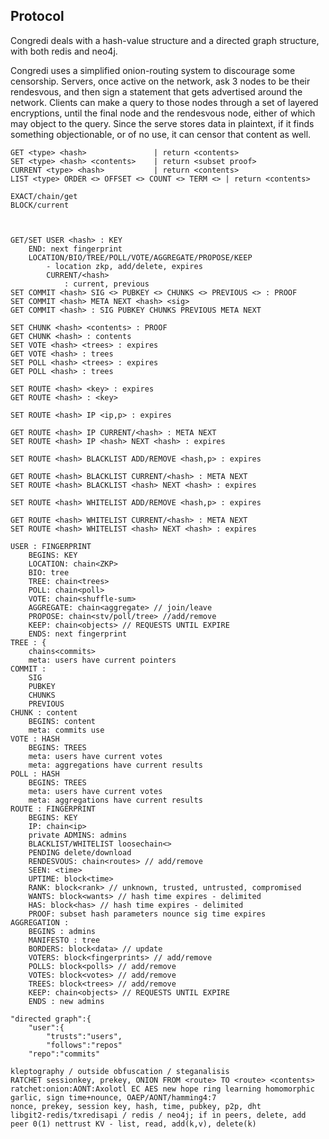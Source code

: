 ## Protocol
Congredi deals with a hash-value structure and a directed graph structure,
with both redis and neo4j.

Congredi uses a simplified onion-routing system to discourage some censorship.
Servers, once active on the network, ask 3 nodes to be their rendesvous, and
then sign a statement that gets advertised around the network. Clients can
make a query to those nodes through a set of layered encryptions, until
the final node and the rendesvous node, either of which may object to the query.
Since the serve stores data in plaintext, if it finds something objectionable,
or of no use, it can censor that content as well.
```
GET <type> <hash>				| return <contents>
SET <type> <hash> <contents>	| return <subset proof>
CURRENT <type> <hash>			| return <contents>
LIST <type> ORDER <> OFFSET <> COUNT <> TERM <>	| return <contents>

EXACT/chain/get
BLOCK/current
```
```


GET/SET USER <hash> : KEY
	END: next fingerprint
	LOCATION/BIO/TREE/POLL/VOTE/AGGREGATE/PROPOSE/KEEP
		- location zkp, add/delete, expires
		CURRENT/<hash>
			: current, previous
SET COMMIT <hash> SIG <> PUBKEY <> CHUNKS <> PREVIOUS <> : PROOF
SET COMMIT <hash> META NEXT <hash> <sig>
GET COMMIT <hash> : SIG PUBKEY CHUNKS PREVIOUS META NEXT

SET CHUNK <hash> <contents> : PROOF
GET CHUNK <hash> : contents
SET VOTE <hash> <trees> : expires
GET VOTE <hash> : trees
SET POLL <hash> <trees> : expires
GET POLL <hash> : trees

SET ROUTE <hash> <key> : expires
GET ROUTE <hash> : <key>

SET ROUTE <hash> IP <ip,p> : expires

GET ROUTE <hash> IP CURRENT/<hash> : META NEXT
SET ROUTE <hash> IP <hash> NEXT <hash> : expires

SET ROUTE <hash> BLACKLIST ADD/REMOVE <hash,p> : expires

GET ROUTE <hash> BLACKLIST CURRENT/<hash> : META NEXT
SET ROUTE <hash> BLACKLIST <hash> NEXT <hash> : expires

SET ROUTE <hash> WHITELIST ADD/REMOVE <hash,p> : expires

GET ROUTE <hash> WHITELIST CURRENT/<hash> : META NEXT
SET ROUTE <hash> WHITELIST <hash> NEXT <hash> : expires

```


```
USER : FINGERPRINT
	BEGINS: KEY
	LOCATION: chain<ZKP>
	BIO: tree
	TREE: chain<trees>
	POLL: chain<poll>
	VOTE: chain<shuffle-sum>
	AGGREGATE: chain<aggregate> // join/leave
	PROPOSE: chain<stv/poll/tree> //add/remove
	KEEP: chain<objects> // REQUESTS UNTIL EXPIRE
	ENDS: next fingerprint
TREE : {
	chains<commits>
	meta: users have current pointers
COMMIT :
	SIG
	PUBKEY
	CHUNKS
	PREVIOUS
CHUNK : content
	BEGINS: content
	meta: commits use
VOTE : HASH
	BEGINS: TREES
	meta: users have current votes
	meta: aggregations have current results
POLL : HASH
	BEGINS: TREES
	meta: users have current votes
	meta: aggregations have current results
ROUTE : FINGERPRINT
	BEGINS: KEY
	IP: chain<ip>
	private ADMINS: admins
	BLACKLIST/WHITELIST loosechain<>
	PENDING delete/download
	RENDESVOUS: chain<routes> // add/remove
	SEEN: <time>
	UPTIME: block<time>
	RANK: block<rank> // unknown, trusted, untrusted, compromised
	WANTS: block<wants> // hash time expires - delimited
	HAS: block<has> // hash time expires - delimited
	PROOF: subset hash parameters nounce sig time expires
AGGREGATION :
	BEGINS : admins
	MANIFESTO : tree
	BORDERS: block<data> // update
	VOTERS: block<fingerprints> // add/remove
	POLLS: block<polls> // add/remove
	VOTES: block<votes> // add/remove
	TREES: block<trees> // add/remove
	KEEP: chain<objects> // REQUESTS UNTIL EXPIRE
	ENDS : new admins
```

```
"directed graph":{
	"user":{
		"trusts":"users",
		"follows":"repos"
	"repo":"commits"
```

```
kleptography / outside obfuscation / steganalisis
RATCHET sessionkey, prekey, ONION FROM <route> TO <route> <contents>
ratchet:onion:AONT:Axolotl EC AES new hope ring learning homomorphic garlic, sign time+nounce, OAEP/AONT/hamming4:7
nonce, prekey, session key, hash, time, pubkey, p2p, dht
libgit2-redis/txredisapi / redis / neo4j; if in peers, delete, add peer 0(1) nettrust KV - list, read, add(k,v), delete(k)
```
